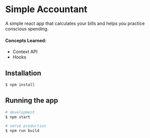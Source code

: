 # Simple Accountant
A simple react app that calculates your bills and helps you practice conscious spending.

#### Concepts Learned: 
- Context API
- Hooks

## Installation

```bash
$ npm install
```

## Running the app

```bash
# development
$ npm start

# serve production
$ npm run build
```